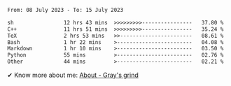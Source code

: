 <!--START_SECTION:waka-->

```txt
From: 08 July 2023 - To: 15 July 2023

sh                12 hrs 43 mins  >>>>>>>>>----------------   37.80 %
C++               11 hrs 51 mins  >>>>>>>>>----------------   35.24 %
TeX               2 hrs 53 mins   >>-----------------------   08.61 %
Bash              1 hr 22 mins    >------------------------   04.08 %
Markdown          1 hr 10 mins    >------------------------   03.50 %
Python            55 mins         >------------------------   02.76 %
Other             44 mins         >------------------------   02.21 %
```

<!--END_SECTION:waka-->

<!-- [![grayxu's github stats](https://github-readme-stats.vercel.app/api?username=grayxu&count_private=true&show_icons=true)](https://github.com/grayxu) -->

✔ Know more about me: [About - Gray's grind](https://www.grayxu.cn/)
